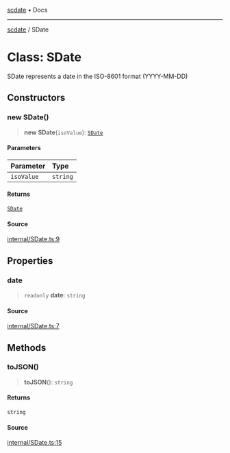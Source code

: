 [scdate](../README.md) • Docs

---

[scdate](../README.md) / SDate

# Class: SDate

SDate represents a date in the ISO-8601 format (YYYY-MM-DD)

## Constructors

### new SDate()

> **new SDate**(`isoValue`): [`SDate`](SDate.md)

#### Parameters

| Parameter  | Type     |
| :--------- | :------- |
| `isoValue` | `string` |

#### Returns

[`SDate`](SDate.md)

#### Source

[internal/SDate.ts:9](https://github.com/ericvera/scdate/blob/26a0ee551696abb8d0e853bcc8b83fccd84ac8ae/src/internal/SDate.ts#L9)

## Properties

### date

> `readonly` **date**: `string`

#### Source

[internal/SDate.ts:7](https://github.com/ericvera/scdate/blob/26a0ee551696abb8d0e853bcc8b83fccd84ac8ae/src/internal/SDate.ts#L7)

## Methods

### toJSON()

> **toJSON**(): `string`

#### Returns

`string`

#### Source

[internal/SDate.ts:15](https://github.com/ericvera/scdate/blob/26a0ee551696abb8d0e853bcc8b83fccd84ac8ae/src/internal/SDate.ts#L15)
